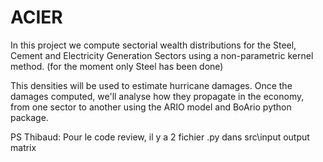 # ACIER

In this project we compute sectorial wealth distributions for the Steel, Cement and Electricity Generation Sectors using a non-parametric kernel method. (for the moment only Steel has been done)

This densities will be used to estimate hurricane damages.
Once the damages computed, we'll analyse how they propagate in the economy, from one sector to another using the ARIO model and BoArio python package.

PS Thibaud:
Pour le code review, il y a 2 fichier .py dans src\input output matrix